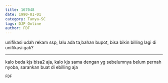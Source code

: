 ```yaml
---
title: 167048
date: 1990-01-01
category: Tanya-SC
tags: DJP Online
author: FDF
---
```


unifikasi udah rekam ssp, lalu ada ta,bahan bupot, bisa bikin billing lagi di unifikasi gak?

---

kalo beda kjs bisa2 aja, kalo kjs sama dengan yg sebelumnya belum pernah nyoba, sarankan buat di ebilling aja

`FDF`
